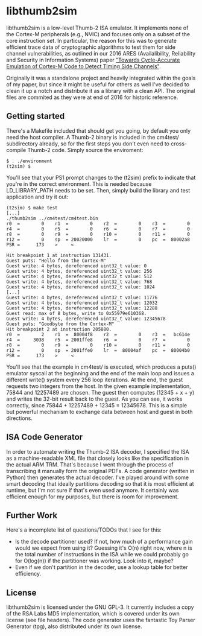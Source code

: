 # libthumb2sim
libthumb2sim is a low-level Thumb-2 ISA emulator. It implements none of the
Cortex-M peripherals (e.g., NVIC) and focuses only on a subset of the core
instruction set. In particular, the reason for this was to generate efficient
trace data of cryptographic algorithms to test them for side channel
vulnerabilities, as outlined in our 2016 ARES (Availalibility, Reliability and
Security in Information Systems) paper ["Towards Cycle-Accurate Emulation of Cortex-M Code to Detect Timing Side Channels"](https://johannes-bauer.com/personal/publications/2016-08-Bauer-ARES.pdf).

Originally it was a standalone project and heavily integrated within the goals
of my paper, but since it might be useful for others as well I've decided to
clean it up a notch and distribute it as a library with a clean API. The
original files are commited as they were at end of 2016 for historic reference.

## Getting started
There's a Makefile included that should get you going, by default you only need
the host compiler. A Thumb-2 binary is included in the cm4test/ subdirectory
already, so for the first steps you don't even need to cross-compile Thumb-2
code. Simply source the enviroment:

```
$ . ./environment
(t2sim) $
```

You'll see that your PS1 prompt changes to the (t2sim) prefix to indicate that
you're in the correct environment. This is needed because LD_LIBRARY_PATH needs
to be set. Then, simply build the library and test application and try it out:

```
(t2sim) $ make test
[...]
./thumb2sim ../cm4test/cm4test.bin
r0  =        0    r1  =        0    r2  =        0    r3  =        0
r4  =        0    r5  =        0    r6  =        0    r7  =        0
r8  =        0    r9  =        0    r10 =        0    r11 =        0
r12 =        0    sp  = 20020000    lr  =        0    pc  =  80002a8
PSR =      173    >     <

Hit breakpoint 1 at instruction 131431.
Guest puts: "Hello from the Cortex-M"
Guest write: 4 bytes, dereferenced uint32_t value: 0
Guest write: 4 bytes, dereferenced uint32_t value: 256
Guest write: 4 bytes, dereferenced uint32_t value: 512
Guest write: 4 bytes, dereferenced uint32_t value: 768
Guest write: 4 bytes, dereferenced uint32_t value: 1024
[...]
Guest write: 4 bytes, dereferenced uint32_t value: 11776
Guest write: 4 bytes, dereferenced uint32_t value: 12032
Guest write: 4 bytes, dereferenced uint32_t value: 12288
Guest read: max of 8 bytes, write to 0x55979e610368.
Guest write: 4 bytes, dereferenced uint32_t value: 12345678
Guest puts: "Goodbyte from the Cortex-M"
Hit breakpoint 2 at instruction 205880.
r0  =        2    r1  =  80004f8    r2  =        0    r3  =   bc614e
r4  =     3038    r5  = 2001ffe8    r6  =        0    r7  =        0
r8  =        0    r9  =        0    r10 =        0    r11 =        0
r12 =        0    sp  = 2001ffe0    lr  =  80004af    pc  =  80004b0
PSR =      173    >     <
```

You'll see that the example in cm4test/ is executed, which produces a puts()
emulator syscall at the beginning and the end of the main loop and issues a
different write() system every 256 loop iterations. At the end, the guest
requests two integers from the host. In the given example implementation, 75844
and 12257489 are chosen. The guest then computes (12345 + x + y) and writes the
32-bit result back to the guest. As you can see, it works correctly, since
75844 + 12257489 + 12345 = 12345678.  This is a simple but powerful mechanism
to exchange data between host and guest in both directions.

## ISA Code Generator
In order to automate writing the Thumb-2 ISA decoder, I specified the ISA as a
machine-readable XML file that closely looks like the specification in the
actual ARM TRM. That's because I went through the process of transcribing it
manually form the original PDFs. A code generator (written in Python) then
generates the actual decoder. I've played around with some smart decoding that
ideally partitions decoding so that it is most efficient at runtime, but I'm
not sure if that's even used anymore. It certainly was efficient enough for my
purposes, but there is room for improvement.

## Further Work
Here's a incomplete list of questions/TODOs that I see for this:

  * Is the decode partitioner used? If not, how much of a performance gain
    would we expect from using it? Guessing it's O(n) right now, where n is the
    total number of instructions in the ISA while we could probably go for
    O(log(n)) if the partitioner was working. Look into it, maybe?
  * Even if we don't partition in the decoder, use a lookup table for better
    efficiency.

## License
libthumb2sim is licensed under the GNU GPL-3. It currently includes a copy of
the RSA Labs MD5 implementation, which is covered under its own license (see
file headers). The code generator uses the fantastic Toy Parser Generator
(tpg), also distributed under its own license.
